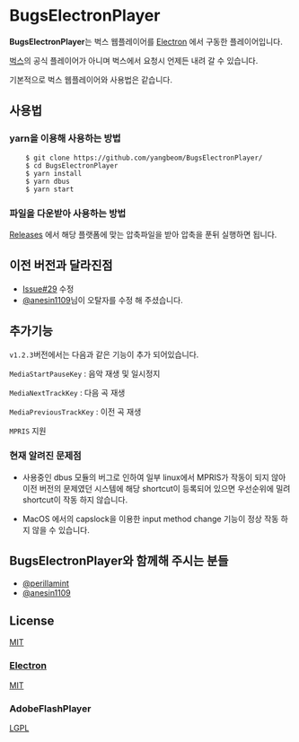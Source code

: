 # BugsElectronPlayer

**BugsElectronPlayer**는 벅스 웹플레이어를
[Electron](https://github.com/electron/electron) 에서 구동한 플레이어입니다.

[벅스](http://www.bugs.co.kr)의 공식 플레이어가 아니며 벅스에서 요청시 언제든
내려 갈 수 있습니다.

기본적으로 벅스 웹플레이어와 사용법은 같습니다.


## 사용법
### yarn을 이용해 사용하는 방법

```
    $ git clone https://github.com/yangbeom/BugsElectronPlayer/
    $ cd BugsElectronPlayer
    $ yarn install
    $ yarn dbus
    $ yarn start
```

### 파일을 다운받아 사용하는 방법

[Releases](https://github.com/yangbeom/BugsElectronPlayer/releases/)
에서 해당 플랫폼에 맞는 압축파일을 받아 압축을 푼뒤 실행하면 됩니다.

## 이전 버전과 달라진점

- [Issue#29](https://github.com/yangbeom/BugsElectronPlayer/issues/29) 수정
- [@anesin1109](https://github.com/anesin1109)님이 오탈자를 수정 해 주셨습니다.

## 추가기능

`v1.2.3`버전에서는 다음과 같은 기능이 추가 되어있습니다.

`MediaStartPauseKey` : 음악 재생 및 일시정지

`MediaNextTrackKey` : 다음 곡 재생

`MediaPreviousTrackKey` : 이전 곡 재생

`MPRIS` 지원

### 현재 알려진 문제점

- 사용중인 dbus 모듈의 버그로 인하여 일부 linux에서 MPRIS가 작동이 되지 않아
이전 버전의 문제였던 시스템에 해당 shortcut이 등록되어 있으면 우선순위에 밀려
shortcut이 작동 하지 않습니다.

- MacOS 에서의 capslock을 이용한 input method change 기능이 정상 작동 하지
    않을 수 있습니다.

## BugsElectronPlayer와 함께해 주시는 분들
- [@perillamint](https://github.com/perillamint)
- [@anesin1109](https://github.com/anesin1109)

## License

[MIT](./LICENSES/LICENSE)

### [Electron](https://github.com/electron/electron)
[MIT](./LICENSES/ElectronLicense)

### AdobeFlashPlayer
[LGPL](./LICENSES/AdobeFlashPlayerLicense)
